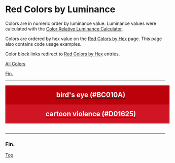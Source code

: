 <!--suppress HtmlUnknownTarget -->
<style>
  div.color-block {
    text-align: center;
  }

  .color-block {
    width: 100%;
    margin: 0;
    padding: 0.5em;
  }

  .black-pass {
    color: black;
  }

  .white-pass {
    color: white;
  }
</style>

# Red Colors by Luminance

Colors are in numeric order by luminance value. Luminance values were calculated with the
<a href="https://contrastchecker.online/color-relative-luminance-calculator" target="_blank" rel="noopener noreferrer">Color Relative Luminance Calculator</a>.

Colors are ordered by hex value on the [Red Colors by Hex](./red-colors-by-hex.md) page.
This page also contains code usage examples.

Color block links redirect to [Red Colors by Hex](./red-colors-by-hex.md) entries.

[All Colors](../all-colors.md)

[Fin.](#fin)

----

<!-- luminance: 0.10734989 -->
<div class="color-block" style="background: #BC010A;">
  <a href="./red-colors-by-hex.html#birds-eye-bc010a">
    <h2 class="color-block white-pass">bird's eye (#BC010A)</h2>
  </a>
</div>

<!-- luminance: 0.1411728707 -->
<div class="color-block" style="background: #D01625;">
  <a href="./red-colors-by-hex.html#cartoon-violence-d01625">
    <h2 class="color-block white-pass">cartoon violence (#D01625)</h2>
  </a>
</div>
<br/> <!-- only after last entry -->

----

### Fin.

[Top](#red-colors-by-luminance)
